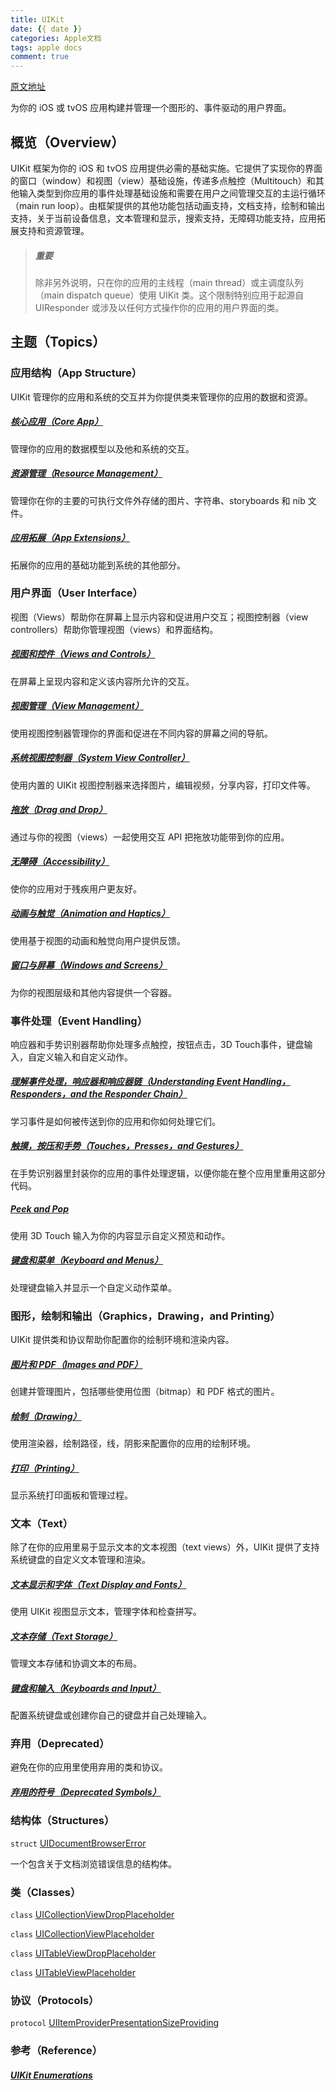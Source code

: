 ```yaml
---
title: UIKit
date: {{ date }}
categories: Apple文档
tags: apple docs
comment: true
---
```

[原文地址](https://developer.apple.com/documentation/uikit)

为你的 iOS 或 tvOS 应用构建并管理一个图形的、事件驱动的用户界面。

## 概览（Overview）

UIKit 框架为你的 iOS 和 tvOS 应用提供必需的基础实施。它提供了实现你的界面的窗口（window）和视图（view）基础设施，传递多点触控（Multitouch）和其他输入类型到你应用的事件处理基础设施和需要在用户之间管理交互的主运行循环（main run loop）。由框架提供的其他功能包括动画支持，文档支持，绘制和输出支持，关于当前设备信息，文本管理和显示，搜索支持，无障碍功能支持，应用拓展支持和资源管理。

> ##### 重要
>
> 除非另外说明，只在你的应用的主线程（main thread）或主调度队列（main dispatch queue）使用 UIKit 类。这个限制特别应用于起源自 UIResponder 或涉及以任何方式操作你的应用的用户界面的类。

## 主题（Topics）

### 应用结构（App Structure）

UIKit 管理你的应用和系统的交互并为你提供类来管理你的应用的数据和资源。

##### [核心应用（Core App）](/2017/09/24/2017-09/Core-App/)

管理你的应用的数据模型以及他和系统的交互。

##### [资源管理（Resource Management）]()

管理你在你的主要的可执行文件外存储的图片、字符串、storyboards 和 nib 文件。

##### [应用拓展（App Extensions）]()

拓展你的应用的基础功能到系统的其他部分。

### 用户界面（User Interface）

视图（Views）帮助你在屏幕上显示内容和促进用户交互；视图控制器（view controllers）帮助你管理视图（views）和界面结构。

##### [视图和控件（Views and Controls）]()

在屏幕上呈现内容和定义该内容所允许的交互。

##### [视图管理（View Management）]()

使用视图控制器管理你的界面和促进在不同内容的屏幕之间的导航。

##### [系统视图控制器（System View Controller）]()

使用内置的 UIKit 视图控制器来选择图片，编辑视频，分享内容，打印文件等。

##### [拖放（Drag and Drop）]()

通过与你的视图（views）一起使用交互 API 把拖放功能带到你的应用。

##### [无障碍（Accessibility）]()

使你的应用对于残疾用户更友好。

##### [动画与触觉（Animation and Haptics）]()

使用基于视图的动画和触觉向用户提供反馈。

##### [窗口与屏幕（Windows and Screens）]()

为你的视图层级和其他内容提供一个容器。

### 事件处理（Event Handling）

响应器和手势识别器帮助你处理多点触控，按钮点击，3D Touch事件，键盘输入，自定义输入和自定义动作。

##### [理解事件处理，响应器和响应器链（Understanding Event Handling， Responders，and the Responder Chain）]()

学习事件是如何被传送到你的应用和你如何处理它们。

##### [触摸，按压和手势（Touches，Presses，and Gestures）]()

在手势识别器里封装你的应用的事件处理逻辑，以便你能在整个应用里重用这部分代码。

##### [Peek and Pop]()

使用 3D Touch 输入为你的内容显示自定义预览和动作。

##### [键盘和菜单（Keyboard and Menus）]()

处理键盘输入并显示一个自定义动作菜单。

### 图形，绘制和输出（Graphics，Drawing，and Printing）

UIKit 提供类和协议帮助你配置你的绘制环境和渲染内容。

##### [图片和 PDF（Images and PDF）]()

创建并管理图片，包括哪些使用位图（bitmap）和 PDF 格式的图片。

##### [绘制（Drawing）]()

使用渲染器，绘制路径，线，阴影来配置你的应用的绘制环境。

##### [打印（Printing）]()

显示系统打印面板和管理过程。

### 文本（Text）

除了在你的应用里易于显示文本的文本视图（text views）外，UIKit 提供了支持系统键盘的自定义文本管理和渲染。

##### [文本显示和字体（Text Display and Fonts）]()

使用 UIKit 视图显示文本，管理字体和检查拼写。

##### [文本存储（Text Storage）]()

管理文本存储和协调文本的布局。

##### [键盘和输入（Keyboards and Input）]()

配置系统键盘或创建你自己的键盘并自己处理输入。

### 弃用（Deprecated）

避免在你的应用里使用弃用的类和协议。

##### [弃用的符号（Deprecated Symbols）]()

### 结构体（Structures）

`struct`  [UIDocumentBrowserError]()

一个包含关于文档浏览错误信息的结构体。

### 类（Classes）

`class`  [UICollectionViewDropPlaceholder]()

`class` [UICollectionViewPlaceholder]()

`class` [UITableViewDropPlaceholder]()

`class` [UITableViewPlaceholder]()

### 协议（Protocols）

`protocol` [UIItemProviderPresentationSizeProviding]()

### 参考（Reference）

##### [UIKit Enumerations]()